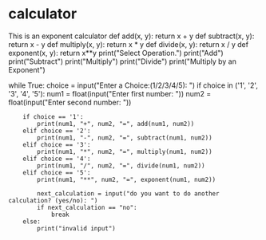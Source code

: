 # calculator
This is an exponent calculator
def add(x, y):
   return x + y
def subtract(x, y):
    return x -  y
def multiply(x, y):
    return x * y
def divide(x, y):
    return x / y
def exponent(x, y):
    return x**y
print("Select Operation.")
print("Add")
print("Subtract")
print("Multiply")
print("Divide")
print("Multiply by an Exponent")

while True:
    choice = input("Enter a Choice:(1/2/3/4/5): ")
    if choice in ('1', '2', '3', '4', '5'):
        num1 = float(input("Enter first number: "))
        num2 = float(input("Enter second number: "))


        if choice == '1':
            print(num1, "+", num2, "=", add(num1, num2))
        elif choice == '2':
            print(num1, "-", num2, "=", subtract(num1, num2))
        elif choice == '3':
            print(num1, "*", num2, "=", multiply(num1, num2))
        elif choice == '4':
            print(num1, "/", num2, "=", divide(num1, num2))
        elif choice == '5':
            print(num1, "**", num2, "=", exponent(num1, num2))

            next_calculation = input("do you want to do another calculation? (yes/no): ")
            if next_calculation == "no":
                break
        else:
            print("invalid input")





